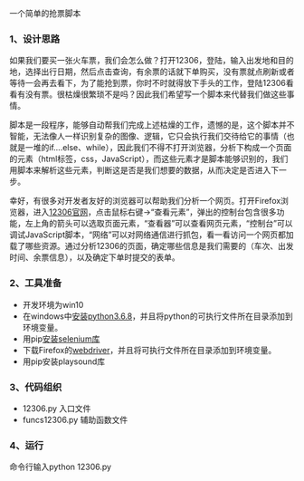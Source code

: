 
一个简单的抢票脚本
### 1、设计思路
如果我们要买一张火车票，我们会怎么做？打开12306，登陆，输入出发地和目的地，选择出行日期，然后点击查询，有余票的话就下单购买，没有票就点刷新或者等待一会再去看下，为了能抢到票，你时不时就得放下手头的工作，登陆12306看看有没有票。很枯燥很繁琐不是吗？因此我们希望写一个脚本来代替我们做这些事情。

脚本是一段程序，能够自动帮我们完成上述枯燥的工作，遗憾的是，这个脚本并不智能，无法像人一样识别复杂的图像、逻辑，它只会执行我们交待给它的事情（也就是一堆的if....else、while），因此我们不得不打开浏览器，分析下构成一个页面的元素（html标签，css，JavaScript），而这些元素才是脚本能够识别的，我们用脚本来解析这些元素，判断这是否是我们想要的数据，从而决定是否进入下一步。

幸好，有很多对开发者友好的浏览器可以帮助我们分析一个网页。打开Firefox浏览器，进入[12306官网](https://www.12306.cn/index/)，点击鼠标右键->“查看元素”，弹出的控制台包含很多功能，左上角的箭头可以选取页面元素，“查看器”可以查看网页元素，“控制台”可以调试JavaScript脚本，“网络”可以对网络通信进行抓包，看一看访问一个网页都加载了哪些资源。通过分析12306的页面，确定哪些信息是我们需要的（车次、出发时间、余票信息），以及确定下单时提交的表单。

### 2、工具准备
- 开发环境为win10
 - 在windows中[安装python3.6.8](https://docs.python.org/3/using/index.html)，并且将python的可执行文件所在目录添加到环境变量。
- 用pip[安装selenium库](https://selenium-python.readthedocs.io/)
- 下载Firefox的[webdriver](https://github.com/mozilla/geckodriver/releases)，并且将可执行文件所在目录添加到环境变量。
- 用pip安装playsound库

### 3、代码组织
- 12306.py
入口文件
- funcs12306.py
辅助函数文件

### 4、运行
命令行输入python  12306.py
